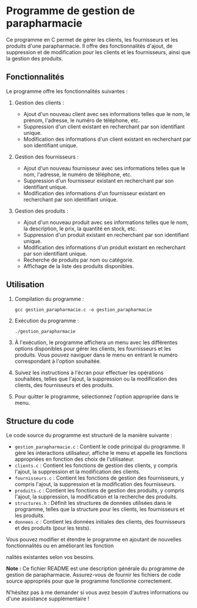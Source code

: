 # Programme de gestion de parapharmacie

Ce programme en C permet de gérer les clients, les fournisseurs et les produits d'une parapharmacie. Il offre des fonctionnalités d'ajout, de suppression et de modification pour les clients et les fournisseurs, ainsi que la gestion des produits.

## Fonctionnalités

Le programme offre les fonctionnalités suivantes :

1. Gestion des clients :
   - Ajout d'un nouveau client avec ses informations telles que le nom, le prénom, l'adresse, le numéro de téléphone, etc.
   - Suppression d'un client existant en recherchant par son identifiant unique.
   - Modification des informations d'un client existant en recherchant par son identifiant unique.

2. Gestion des fournisseurs :
   - Ajout d'un nouveau fournisseur avec ses informations telles que le nom, l'adresse, le numéro de téléphone, etc.
   - Suppression d'un fournisseur existant en recherchant par son identifiant unique.
   - Modification des informations d'un fournisseur existant en recherchant par son identifiant unique.

3. Gestion des produits :
   - Ajout d'un nouveau produit avec ses informations telles que le nom, la description, le prix, la quantité en stock, etc.
   - Suppression d'un produit existant en recherchant par son identifiant unique.
   - Modification des informations d'un produit existant en recherchant par son identifiant unique.
   - Recherche de produits par nom ou catégorie.
   - Affichage de la liste des produits disponibles.

## Utilisation

1. Compilation du programme :
   ```
   gcc gestion_parapharmacie.c -o gestion_parapharmacie
   ```

2. Exécution du programme :
   ```
   ./gestion_parapharmacie
   ```

3. À l'exécution, le programme affichera un menu avec les différentes options disponibles pour gérer les clients, les fournisseurs et les produits. Vous pouvez naviguer dans le menu en entrant le numéro correspondant à l'option souhaitée.

4. Suivez les instructions à l'écran pour effectuer les opérations souhaitées, telles que l'ajout, la suppression ou la modification des clients, des fournisseurs et des produits.

5. Pour quitter le programme, sélectionnez l'option appropriée dans le menu.

## Structure du code

Le code source du programme est structuré de la manière suivante :

- `gestion_parapharmacie.c` : Contient le code principal du programme. Il gère les interactions utilisateur, affiche le menu et appelle les fonctions appropriées en fonction des choix de l'utilisateur.
- `clients.c` : Contient les fonctions de gestion des clients, y compris l'ajout, la suppression et la modification des clients.
- `fournisseurs.c` : Contient les fonctions de gestion des fournisseurs, y compris l'ajout, la suppression et la modification des fournisseurs.
- `produits.c` : Contient les fonctions de gestion des produits, y compris l'ajout, la suppression, la modification et la recherche des produits.
- `structures.h` : Définit les structures de données utilisées dans le programme, telles que la structure pour les clients, les fournisseurs et les produits.
- `donnees.c` : Contient les données initiales des clients, des fournisseurs et des produits (pour les tests).

Vous pouvez modifier et étendre le programme en ajoutant de nouvelles fonctionnalités ou en améliorant les fonction

nalités existantes selon vos besoins.

**Note :** Ce fichier README est une description générale du programme de gestion de parapharmacie. Assurez-vous de fournir les fichiers de code source appropriés pour que le programme fonctionne correctement.

N'hésitez pas à me demander si vous avez besoin d'autres informations ou d'une assistance supplémentaire !
